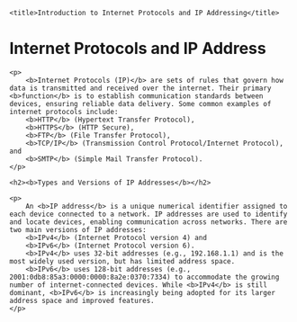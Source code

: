 <!DOCTYPE html>

<head>
    
    <title>Introduction to Internet Protocols and IP Addressing</title>
</head>
<body>
    <h1><b>Internet Protocols and IP Address</b></h1>
    
    <p>
        <b>Internet Protocols (IP)</b> are sets of rules that govern how data is transmitted and received over the internet. Their primary <b>function</b> is to establish communication standards between devices, ensuring reliable data delivery. Some common examples of internet protocols include:
        <b>HTTP</b> (Hypertext Transfer Protocol), 
        <b>HTTPS</b> (HTTP Secure), 
        <b>FTP</b> (File Transfer Protocol), 
        <b>TCP/IP</b> (Transmission Control Protocol/Internet Protocol), and 
        <b>SMTP</b> (Simple Mail Transfer Protocol).
    </p>
    
    <h2><b>Types and Versions of IP Addresses</b></h2>
    
    <p>
        An <b>IP address</b> is a unique numerical identifier assigned to each device connected to a network. IP addresses are used to identify and locate devices, enabling communication across networks. There are two main versions of IP addresses:
        <b>IPv4</b> (Internet Protocol version 4) and 
        <b>IPv6</b> (Internet Protocol version 6). 
        <b>IPv4</b> uses 32-bit addresses (e.g., 192.168.1.1) and is the most widely used version, but has limited address space. 
        <b>IPv6</b> uses 128-bit addresses (e.g., 2001:0db8:85a3:0000:0000:8a2e:0370:7334) to accommodate the growing number of internet-connected devices. While <b>IPv4</b> is still dominant, <b>IPv6</b> is increasingly being adopted for its larger address space and improved features.
    </p>
</body>
</html>

